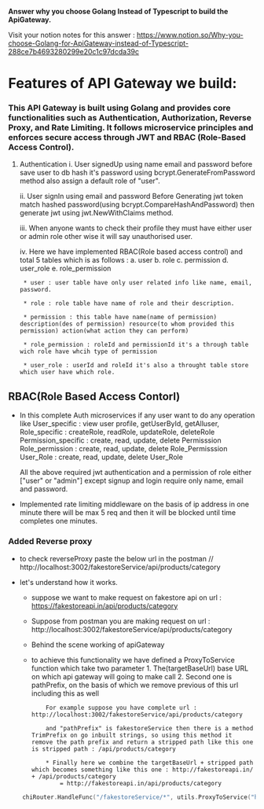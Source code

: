 **Answer why you choose Golang Instead of Typescript to build the ApiGateway.**

Visit your notion notes for this answer : https://www.notion.so/Why-you-choose-Golang-for-ApiGateway-instead-of-Typescript-288ce7b4693280299e20c1c97dcda39c


# Features of API Gateway we build: 

### This API Gateway is built using Golang and provides core functionalities such as Authentication, Authorization, Reverse Proxy, and Rate Limiting. It follows microservice principles and enforces secure access through JWT and RBAC (Role-Based Access Control).

1. Authentication 
    i. User signedUp using name email and password before save user to db hash it's password using bcrypt.GenerateFromPassword method also assign a default role of "user".

    ii. User signIn using email and password Before Generating jwt token match hashed password(using bcrypt.CompareHashAndPassword) then generate jwt using jwt.NewWithClaims method.

    iii. When anyone wants to check their profile they must have either user or admin role other wise it will say unauthorised user.

    iv. Here we have implemented RBAC(Role based access control) and total 5 tables which is as follows :
        a. user
        b. role
        c. permission
        d. user_role
        e. role_permission

        * user : user table have only user related info like name, email, password.

        * role : role table have name of role and their description.

        * permission : this table have name(name of permission) description(des of permission) resource(to whom provided this permission) action(what action they can perform)

        * role_permission : roleId and permissionId it's a through table wich role have whcih type of permission

        * user_role : userId and roleId it's also a throught table store which user have which role.

## RBAC(Role Based Access Contorl)
 * In this complete Auth microservices if any user want to do any operation like 
        User_specific : view user profile, getUserById, getAlluser,
        Role_specific : createRole, readRole, updateRole, deleteRole 
        Permission_specific : create, read, update, delete Permisssion
        Role_permission : create, read, update, delete Role_Permisssion
        User_Role : create, read, update, delete User_Role

    All the above required jwt authentication and a permission of role either ["user" or "admin"] except signup and login require only name, email and password.

* Implemented rate limiting middleware on the basis of ip address in one minute there will be max 5 req and then it will be blocked until time completes one minutes.

### Added Reverse proxy 

* to check reverseProxy paste the below url in the postman
	// http://localhost:3002/fakestoreService/api/products/category

* let's understand how it works.

  * suppose we want to make request on fakestore api  on url : https://fakestoreapi.in/api/products/category

  * Suppose from postman you are making request on url : http://localhost:3002/fakestoreService/api/products/category

  * Behind the scene working of apiGateway

  * to achieve this functionality we have defined a ProxyToService function which take two parameter 
			1. The(targetBaseUrl) base URL on which api gateway will going to make call
			2. Second one is pathPrefix, on the basis of which we remove previous of this url including this as well 

			For example suppose you have complete url : http://localhost:3002/fakestoreService/api/products/category

			and "pathPrefix" is fakestoreService then there is a method TrimPrefix on go inbuilt strings, so using this method it remove the path prefix and return a stripped path like this one is stripped path : /api/products/category

			* Finally here we combine the targetBaseUrl + stripped path which becomes something like this one : http://fakestoreapi.in/ + /api/products/category
				= http://fakestoreapi.in/api/products/category


```go  used in router.go
	chiRouter.HandleFunc("/fakestoreService/*", utils.ProxyToService("http://fakestoreapi.in/", "/fakestoreService"))
```


